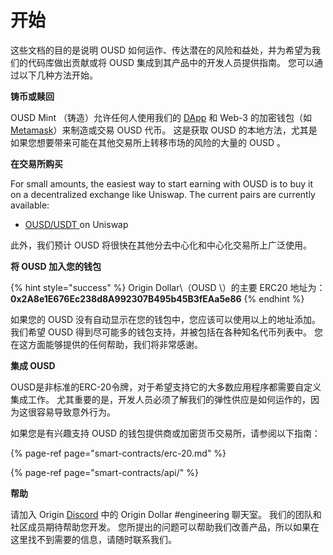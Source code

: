 # 开始

这些文档的目的是说明 OUSD 如何运作、传达潜在的风险和益处，并为希望为我们的代码库做出贡献或将 OUSD 集成到其产品中的开发人员提供指南。 您可以通过以下几种方法开始。

**铸币或赎回**

OUSD Mint （铸造）允许任何人使用我们的 [DApp](www.ousd.com) 和 Web-3 的加密钱包（如 [Metamask](https://www.metamask.io)）来制造或交易 OUSD 代币。 这是获取 OUSD 的本地方法，尤其是如果您想要带来可能在其他交易所上转移市场的风险的大量的 OUSD 。

**在交易所购买**

For small amounts, the easiest way to start earning with OUSD is to buy it on a decentralized exchange like Uniswap. The current pairs are currently available:

* [OUSD/USDT ](https://app.uniswap.org/#/swap?inputCurrency=0x2a8e1e676ec238d8a992307b495b45b3feaa5e86&outputCurrency=0xdac17f958d2ee523a2206206994597c13d831ec7)on Uniswap

此外，我们预计 OUSD 将很快在其他分去中心化和中心化交易所上广泛使用。

**将 OUSD 加入您的钱包**

{% hint style="success" %}
Origin Dollar\（OUSD \）的主要 ERC20 地址为：   
**0x2A8e1E676Ec238d8A992307B495b45B3fEAa5e86**
{% endhint %}

如果您的 OUSD 没有自动显示在您的钱包中，您应该可以使用以上的地址添加。 我们希望 OUSD 得到尽可能多的钱包支持，并被包括在各种知名代币列表中。 您在这方面能够提供的任何帮助，我们将非常感谢。

**集成 OUSD**

OUSD是非标准的ERC-20令牌，对于希望支持它的大多数应用程序都需要自定义集成工作。 尤其重要的是，开发人员必须了解我们的弹性供应是如何运作的，因为这很容易导致意外行为。

如果您是有兴趣支持 OUSD 的钱包提供商或加密货币交易所，请参阅以下指南：

{% page-ref page="smart-contracts/erc-20.md" %}

{% page-ref page="smart-contracts/api/" %}

**帮助**

请加入 Origin [Discord](www.originprotocol.com/discord) 中的 Origin Dollar #engineering 聊天室。  我们的团队和社区成员期待帮助您开发。 您所提出的问题可以帮助我们改善产品，所以如果在这里找不到需要的信息，请随时联系我们。


